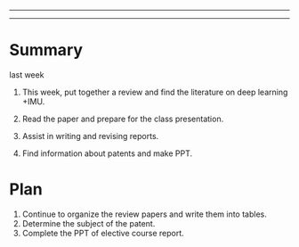 ---------------------------------------------------------------------------------------------------------------------
---------------------------------------------------------------------------------------------------------------------
# Summary

last week 

1. This week, put together a review and find the literature on deep learning +IMU.

2. Read the paper and prepare for the class presentation.

3. Assist in writing and revising reports.

4. Find information about patents and make PPT.

   
# Plan 
1. Continue to organize the review papers and write them into tables.
1. Determine the subject of the patent.
1. Complete the PPT of elective course report.